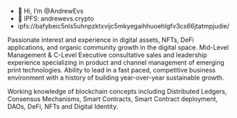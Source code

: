 <!---
AndrewEvs/AndrewEvs is a ✨ special ✨ repository because its `README.md` (this file) appears on your GitHub profile.
You can click the Preview link to take a look at your changes.
--->
- 👋 Hi, I’m @AndrewEvs
- 👀 IPFS: andrewevs.crypto
- ipfs://bafybeic5nls5uhnpzktxvijc5mkyegaihhuoehlgfv3cs66jtatmpjudie/

Passionate interest and experience in digital assets, NFTs, DeFi applications, and organic community growth in the digital space. Mid-Level Management & C-Level Executive consultative sales and leadership experience specializing in product and channel management of emerging print technologies. Ability to lead in a fast paced, competitive business environment with a history of building year-over-year sustainable growth. 

Working knowledge of blockchain concepts including Distributed Ledgers, Consensus Mechanisms, Smart Contracts, Smart Contract deployment, DAOs, DeFi, NFTs and Digital Identity. 

